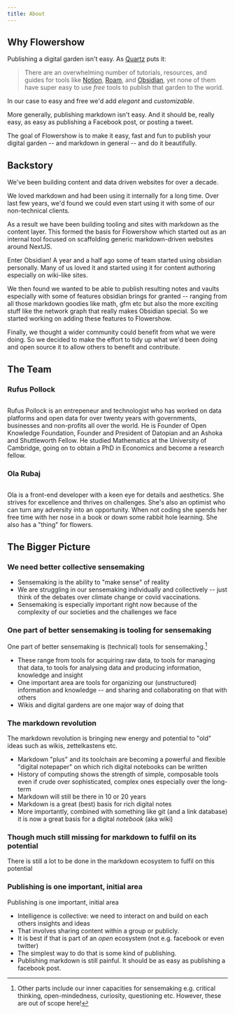 ```yaml
---
title: About
---
```


## Why Flowershow

Publishing a digital garden isn't easy. As [Quartz](https://quartz.jzhao.xyz/notes/philosophy/) puts it:

> There are an overwhelming number of tutorials, resources, and guides for tools like [Notion](https://www.notion.so/), [Roam](https://roamresearch.com/), and [Obsidian](https://obsidian.md/), yet none of them have super easy to use *free* tools to publish that garden to the world.

In our case to easy and free we'd add _elegant_ and _customizable_.

More generally, publishing markdown isn't easy. And it should be, really easy, as easy as publishing a Facebook post, or posting a tweet.

The goal of Flowershow is to make it easy, fast and fun to publish your digital garden -- and markdown in general -- and do it beautifully.

## Backstory

We've been building content and data driven websites for over a decade.

We loved markdown and had been using it internally for a long time. Over last few years, we'd found we could even start using it with some of our non-technical clients.

As a result we have been building tooling and sites with markdown as the content layer. This formed the basis for Flowershow which started out as an internal tool focused on scaffolding generic markdown-driven websites around NextJS.

Enter Obsidian! A year and a half ago some of team started using obsidian personally. Many of us loved it and started using it for content authoring especially on wiki-like sites.

We then found we wanted to be able to publish resulting notes and vaults especially with some of features obsidian brings for granted -- ranging from all those markdown goodies like math, gfm etc but also the more exciting stuff like the network graph that really makes Obsidian special. So we started working on adding these features to Flowershow.

Finally, we ️thought a wider community could benefit from what we were doing. So we decided to make the effort to tidy up what we'd been doing and open source it to allow others to benefit and contribute.

## The Team

### Rufus Pollock

<img className="h-20 w-20 rounded-full lg:w-24 lg:h-24" src="https://www.gravatar.com/avatar/36661def37f62e4130670ab75e06465a?s=300" alt="" />

Rufus Pollock is an entrepeneur and technologist who has worked on data platforms and open data for over twenty years with governments, businesses and non-profits all over the world. He is Founder of Open Knowledge Foundation, Founder and President of Datopian and an Ashoka and Shuttleworth Fellow. He studied Mathematics at the University of Cambridge, going on to obtain a PhD in Economics and become a research fellow.

### Ola Rubaj

<img className="h-20 w-20 rounded-full lg:w-24 lg:h-24" src="https://secure.gravatar.com/avatar/d7dc90fd29be2f58ccaee994cf2b841a?s=300" alt="" />

Ola is a front-end developer with a keen eye for details and aesthetics. She strives for excellence and thrives on challenges. She's also an optimist who can turn any adversity into an opportunity. When not coding she spends her free time with her nose in a book or down some rabbit hole learning. She also has a "thing" for flowers.

## The Bigger Picture

### We need better collective sensemaking

- Sensemaking is the ability to "make sense" of reality
- We are struggling in our sensemaking individually and collectively -- just think of the debates over climate change or covid vaccinations.
- Sensemaking is especially important right now because of the complexity of our societies and the challenges we face

### One part of better sensemaking is tooling for sensemaking

One part of better sensemaking is (technical) tools for sensemaking.[^1]

[^1]: Other parts include our inner capacities for sensemaking e.g. critical thinking, open-mindedness, curiosity, questioning etc. However, these are out of scope here!

- These range from tools for acquiring raw data, to tools for managing that data, to tools for analysing data and producing information, knowledge and insight
- One important area are tools for organizing our (unstructured) information and knowledge -- and sharing and collaborating on that with others
- Wikis and digital gardens are one major way of doing that

### The markdown revolution

The markdown revolution is bringing new energy and potential to "old" ideas such as wikis, zettelkastens etc.

- Markdown "plus" and its toolchain are becoming a powerful and flexible "digital notepaper" on which rich digital notebooks can be written
- History of computing shows the strength of simple, composable tools even if crude over sophisticated, complex ones especially over the long-term
- Markdown will still be there in 10 or 20 years
- Markdown is a great (best) basis for rich digital notes
- More importantly, combined with something like git (and a link database) it is now a great basis for a digital _notebook_ (aka wiki)

### Though much still missing for markdown to fulfil on its potential

There is still a lot to be done in the markdown ecosystem to fulfil on this potential

### Publishing is one important, initial area

Publishing is one important, initial area

- Intelligence is collective: we need to interact on and build on each others insights and ideas
- That involves sharing content within a group or publicly.
- It is best if that is part of an _open_ ecosystem (not e.g. facebook or even twitter)
- The simplest way to do that is some kind of publishing.
- Publishing markdown is still painful. It should be as easy as publishing a facebook post.
